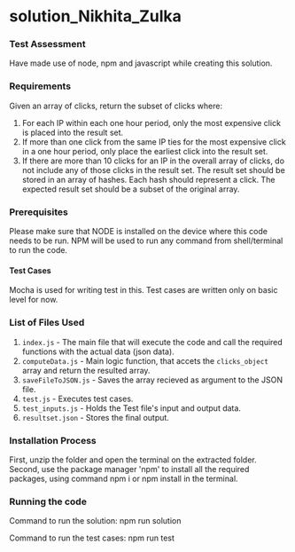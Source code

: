 # solution_Nikhita_Zulka
### Test Assessment

Have made use of node, npm and javascript while creating this solution.

### Requirements
Given an array of clicks, return the subset of clicks where:

1. For each IP within each one hour period, only the most expensive click is placed into the result set.
2. If more than one click from the same IP ties for the most expensive click in a one hour period, only place the earliest click into the result set.
3. If there are more than 10 clicks for an IP in the overall array of clicks, do not include any of those clicks in the result set. The result set should be stored in an array of hashes. Each hash should represent a click.
The expected result set should be a subset of the original array.

### Prerequisites
Please make sure that NODE is installed on the device where this code needs to be run. NPM will be used to run any command from shell/terminal to run the code.

#### Test Cases
Mocha is used for writing test in this. Test cases are written only on basic level for now.

### List of Files Used

 1. `index.js` - The main file that will execute the code and call the required functions with the actual data (json data).
 2. `computeData.js` - Main logic function, that accets the `clicks_object` array and return the resulted array.
 3. `saveFileToJSON.js` - Saves the array recieved as argument to the JSON file.
 4. `test.js` - Executes test cases.
 5. `test_inputs.js` - Holds the Test file's input and output data.
 6. `resultset.json` - Stores the final output.

 ### Installation Process

 First, unzip the folder and open the terminal on the extracted folder.
 Second, use the package manager 'npm' to install all the required packages, using command npm i or npm install in the terminal.

 ### Running the code
 Command to run the solution:
    npm run solution

 Command to run the test cases:
    npm run test
